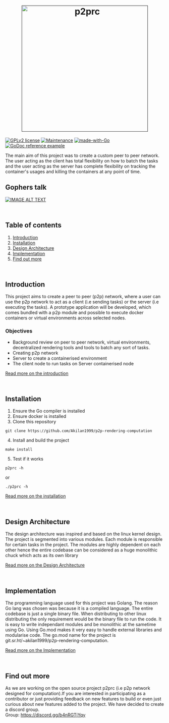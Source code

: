 <h1 align="center">
  <br>
  <a href=""><img src="https://raw.githubusercontent.com/Akilan1999/p2p-rendering-computation/master/Docs/images/p2prclogo.png" alt="p2prc" width="400"></a>
  <br>
</h1>


[![GPLv2 license](https://img.shields.io/badge/License-GPLv2-blue.svg)](http://perso.crans.org/besson/LICENSE.html)
[![Maintenance](https://img.shields.io/badge/Maintained%3F-yes-green.svg)](https://GitHub.com/Akilan1999/p2p-rendering-computation/graphs/commit-activity)
[![made-with-Go](https://img.shields.io/badge/Made%20with-Go-1f425f.svg)](http://golang.org)
[![GoDoc reference example](https://img.shields.io/badge/godoc-reference-blue.svg)](https://pkg.go.dev/git.sr.ht/~akilan1999/p2p-rendering-computation)

The main aim of this project was to create a custom peer to peer network. The user acting as the
client has total flexibility on how to batch the tasks and the user acting as the server has complete
flexibility on tracking the container's usages and killing the containers at any point of time. 

## Gophers talk 
[![IMAGE ALT TEXT](https://i.ytimg.com/vi/ovcZLEhQxWk/hqdefault.jpg)](https://www.youtube.com/watch?v=ovcZLEhQxWk "P2PRC - Gophers monthly talk")

<br>

## Table of contents
1. [Introduction](#Introduction)
2. [Installation](#Installation.md)
3. [Design Architecture](#Design-Architecture)
4. [Implementation](#Implementation) 
5. [Find out more](#Find-out-more)

<br>

## Introduction
This project aims to create a peer to peer (p2p) network, where a user can use the p2p network to act as a client (i.e sending tasks) or the server (i.e executing the tasks). A prototype application will be developed, which comes bundled with a p2p module and possible to execute docker containers or virtual environments across selected nodes.

### Objectives
- Background review on peer to peer network, virtual environments, decentralized rendering tools and tools to batch any sort of tasks.
- Creating p2p network
- Server to create a containerised environment
- The client node to run tasks on Server containerised node

[Read more on the introduction](Docs/Introduction.md)

<br>

## Installation
1. Ensure the Go compiler is installed 
2. Ensure docker is installed 
3. Clone this repository 
```
git clone https://github.com/Akilan1999/p2p-rendering-computation
```
4. Install and build the project 
```
make install 
```
5. Test if it works 
```
p2prc -h 
```
or 
```
./p2prc -h 
```
[Read more on the installation](Docs/Installation.md)

<br>

## Design Architecture 
The design architecture was inspired and based on the linux kernel design. The project is segmented into various modules. Each module is responsible for certain tasks in the project. The modules are highly dependent on each other hence the entire codebase can be considered as a huge monolithic chuck which acts as its own library

[Read more on the Design Architecture](Docs/DesignArchtectureIntro.md)

<br>

## Implementation
The programming language used for this project was Golang. The reason Go lang was chosen was because it is a compiled language. The entire codebase is just a single binary file. When distributing to other linux distributing the only requirement would be the binary file to run the code. It is easy to write independant modules and be monolithic at the sametime using Go. Using Go.mod makes it very easy to handle external libraries and modularise code. The go.mod name for the project is git.sr.ht/~akilan1999/p2p-rendering-computation.

[Read more on the Implementation](Docs/Implementation.md)

<br>

## Find out more
As we are working on the open source project p2prc (i.e  p2p network designed for computation).If you are interested in participating as a contributor
or just providing feedback on new features to build  or even just curious about new features added to the project. We have decided to create a discord group.                 
Group:
https://discord.gg/b4nRGTjYqy


